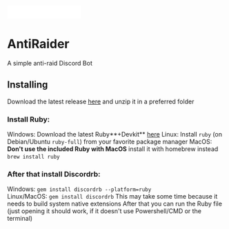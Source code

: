 ![AntiRaider](https://raw.githubusercontent.com/Fossium-Team/AntiRaider/main/images/AntiRaider_Full_White.png)
# AntiRaider
A simple anti-raid Discord Bot

## Installing
Download the latest release [here](https://github/Fossium-Team/AntiRaider/releases/latest) and unzip it in a preferred folder
### Install Ruby:
  Windows: Download the latest Ruby**+Devkit** [here](https://rubyinstaller.org/downloads/)
  Linux: Install `ruby` (on Debian/Ubuntu `ruby-full`) from your favorite package manager
  MacOS: **Don't use the included Ruby with MacOS** install it with homebrew instead `brew install ruby`
### After that install Discordrb:
  Windows: `gem install discordrb --platform=ruby`\
  Linux/MacOS: `gem install discordrb`
This may take some time because it needs to build system native extensions
After that you can run the Ruby file (just opening it should work, if it doesn't use Powershell/CMD or the terminal)
